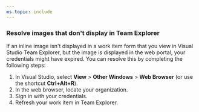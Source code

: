 ```yaml
---
ms.topic: include
---
```



<a id="images-missing-te">  </a>

### Resolve images that don't display in Team Explorer 

If an inline image isn't displayed in a work item form that you view in Visual Studio Team Explorer, but the image is displayed in the web portal, your credentials might have expired. You can resolve this by completing the following steps:  

1. In Visual Studio, select **View** > **Other Windows** > **Web Browser** (or use the shortcut **Ctrl+Alt+R**).   
2. In the web browser, locate your organization.  
3. Sign in with your credentials.  
4. Refresh your work item in Team Explorer.   
